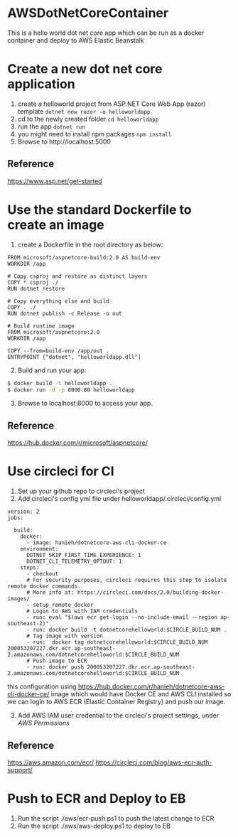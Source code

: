 # AWSDotNetCoreContainer
This is a hello world dot net core app  which can be run as a docker container and deploy to AWS Elastic Beanstalk

# Create a new dot net core application

1. create a helloworld project from ASP.NET Core Web App (razor) template 
``` dotnet new razor -o helloworldapp ```
2. cd to the newly created folder
``` cd helloworldapp ```
3. run the app
``` dotnet run ```
3. you might need to install npm packages 
``` npm install ```
5. Browse to http://localhost:5000

## Reference
https://www.asp.net/get-started

# Use the standard Dockerfile to create an image
1. create a Dockerfile in the root directory as below:
```
FROM microsoft/aspnetcore-build:2.0 AS build-env
WORKDIR /app

# Copy csproj and restore as distinct layers
COPY *.csproj ./
RUN dotnet restore

# Copy everything else and build
COPY . ./
RUN dotnet publish -c Release -o out

# Build runtime image
FROM microsoft/aspnetcore:2.0
WORKDIR /app

COPY --from=build-env /app/out .
ENTRYPOINT ["dotnet", "helloworldapp.dll"]
```
2. Build and run your app:
``` bash
$ docker build -t helloworldapp .
$ docker run -d -p 8000:80 helloworldapp
```
3. Browse to localhost:8000 to access your app.

## Reference
https://hub.docker.com/r/microsoft/aspnetcore/

# Use circleci for CI
1. Set up your github repo to circleci's project
2. Add circleci's config yml file under helloworldapp/.circleci/config.yml
```
version: 2
jobs:

  build:
    docker:
      - image: hanieh/dotnetcore-aws-cli-docker-ce
    environment:
      DOTNET_SKIP_FIRST_TIME_EXPERIENCE: 1
      DOTNET_CLI_TELEMETRY_OPTOUT: 1
    steps:
      - checkout
      # For security purposes, circleci requires this step to isolate remote docker commands. 
      # More info at: https://circleci.com/docs/2.0/building-docker-images/
      - setup_remote_docker
      # Login to AWS with IAM credentials
      - run: eval "$(aws ecr get-login --no-include-email --region ap-southeast-2)"
      - run: docker build -t dotnetcorehelloworld:$CIRCLE_BUILD_NUM .
      # Tag image with version
      - run:  docker tag dotnetcorehelloworld:$CIRCLE_BUILD_NUM 200053207227.dkr.ecr.ap-southeast-2.amazonaws.com/dotnetcorehelloworld:$CIRCLE_BUILD_NUM
      # Push image to ECR
      - run: docker push 200053207227.dkr.ecr.ap-southeast-2.amazonaws.com/dotnetcorehelloworld:$CIRCLE_BUILD_NUM
```
this configuration using https://hub.docker.com/r/hanieh/dotnetcore-aws-cli-docker-ce/ image which would have Docker CE and AWS CLI installed so we can login to AWS ECR (Elastic Container Registry) and push our image.

3. Add AWS IAM user credential to the circleci's project settings, under *AWS Permissions*

## Reference
https://aws.amazon.com/ecr/
https://circleci.com/blog/aws-ecr-auth-support/

# Push to ECR and Deploy to EB
1. Run the script ./aws/ecr-push.ps1 to push the latest change to ECR
2. Run the script ./aws/aws-deploy.ps1 to deploy to EB



